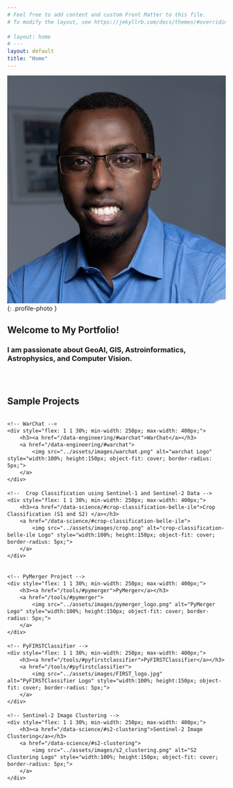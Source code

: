 ```yaml
---
# Feel free to add content and custom Front Matter to this file.
# To modify the layout, see https://jekyllrb.com/docs/themes/#overriding-theme-defaults

# layout: home
# ---
layout: default
title: "Home"
---
```



![My Photo](assets/images/photo.jpg){: .profile-photo }

## Welcome to My Portfolio!

### I am passionate about GeoAI, GIS, Astroinformatics, Astrophysics, and Computer Vision.

<div style="margin-bottom: 2cm;"></div>

## Sample Projects


<div style="display: flex; flex-wrap: wrap; justify-content: space-around; gap: 2%;">

    <!-- WarChat -->
    <div style="flex: 1 1 30%; min-width: 250px; max-width: 400px;">
        <h3><a href="/data-engineering/#warchat">WarChat</a></h3>
        <a href="/data-engineering/#warchat">
            <img src="../assets/images/warchat.png" alt="warchat Logo" style="width:100%; height:150px; object-fit: cover; border-radius: 5px;">
        </a>
    </div>

    <!--  Crop Classification using Sentinel-1 and Sentinel-2 Data -->
    <div style="flex: 1 1 30%; min-width: 250px; max-width: 400px;">
        <h3><a href="/data-science/#crop-classification-belle-ile">Crop Classification (S1 and S2) </a></h3>
        <a href="/data-science/#crop-classification-belle-ile">
            <img src="../assets/images/crop.png" alt="crop-classification-belle-ile Logo" style="width:100%; height:150px; object-fit: cover; border-radius: 5px;">
        </a>
    </div>


    <!-- PyMerger Project -->
    <div style="flex: 1 1 30%; min-width: 250px; max-width: 400px;">
        <h3><a href="/tools/#pymerger">PyMerger</a></h3>
        <a href="/tools/#pymerger">
            <img src="../assets/images/pymerger_logo.png" alt="PyMerger Logo" style="width:100%; height:150px; object-fit: cover; border-radius: 5px;">
        </a>
    </div>

    <!-- PyFIRSTClassifier -->
    <div style="flex: 1 1 30%; min-width: 250px; max-width: 400px;">
        <h3><a href="/tools/#pyfirstclassifier">PyFIRSTClassifier</a></h3>
        <a href="/tools/#pyfirstclassifier">
            <img src="../assets/images/FIRST_logo.jpg" alt="PyFIRSTClassifier Logo" style="width:100%; height:150px; object-fit: cover; border-radius: 5px;">
        </a>
    </div>

    <!-- Sentinel-2 Image Clustering -->
    <div style="flex: 1 1 30%; min-width: 250px; max-width: 400px;">
        <h3><a href="/data-science/#s2-clustering">Sentinel-2 Image Clustering</a></h3>
        <a href="/data-science/#s2-clustering">
            <img src="../assets/images/s2_clustering.png" alt="S2 Clustering Logo" style="width:100%; height:150px; object-fit: cover; border-radius: 5px;">
        </a>
    </div>

</div>




